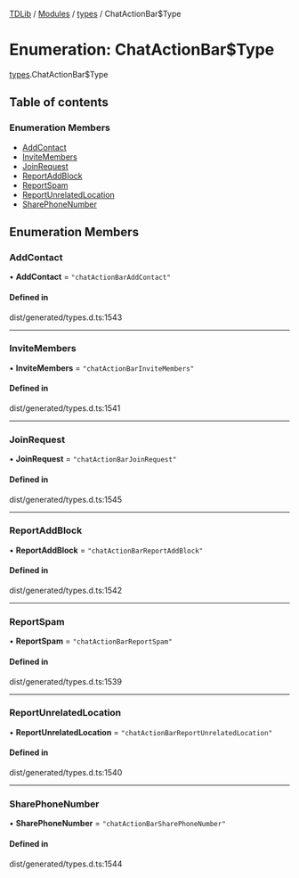 [TDLib](../README.md) / [Modules](../modules.md) / [types](../modules/types.md) / ChatActionBar$Type

# Enumeration: ChatActionBar$Type

[types](../modules/types.md).ChatActionBar$Type

## Table of contents

### Enumeration Members

- [AddContact](types.ChatActionBar_Type.md#addcontact)
- [InviteMembers](types.ChatActionBar_Type.md#invitemembers)
- [JoinRequest](types.ChatActionBar_Type.md#joinrequest)
- [ReportAddBlock](types.ChatActionBar_Type.md#reportaddblock)
- [ReportSpam](types.ChatActionBar_Type.md#reportspam)
- [ReportUnrelatedLocation](types.ChatActionBar_Type.md#reportunrelatedlocation)
- [SharePhoneNumber](types.ChatActionBar_Type.md#sharephonenumber)

## Enumeration Members

### AddContact

• **AddContact** = ``"chatActionBarAddContact"``

#### Defined in

dist/generated/types.d.ts:1543

___

### InviteMembers

• **InviteMembers** = ``"chatActionBarInviteMembers"``

#### Defined in

dist/generated/types.d.ts:1541

___

### JoinRequest

• **JoinRequest** = ``"chatActionBarJoinRequest"``

#### Defined in

dist/generated/types.d.ts:1545

___

### ReportAddBlock

• **ReportAddBlock** = ``"chatActionBarReportAddBlock"``

#### Defined in

dist/generated/types.d.ts:1542

___

### ReportSpam

• **ReportSpam** = ``"chatActionBarReportSpam"``

#### Defined in

dist/generated/types.d.ts:1539

___

### ReportUnrelatedLocation

• **ReportUnrelatedLocation** = ``"chatActionBarReportUnrelatedLocation"``

#### Defined in

dist/generated/types.d.ts:1540

___

### SharePhoneNumber

• **SharePhoneNumber** = ``"chatActionBarSharePhoneNumber"``

#### Defined in

dist/generated/types.d.ts:1544
